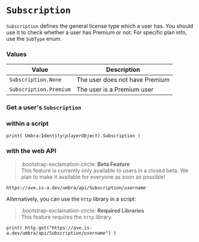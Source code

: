 # `Subscription`

`Subscription` defines the general license type which a user has. You should use it to check whether a user has Premium or not. For specific plan info, use the `SubType` enum.

### Values

|Value|Description|
|---|---|
|`Subscription.None`|The user does not have Premium|
|`Subscription.Premium`|The user is a Premium user|

### Get a user's `Subscription`

### within a script

`print( Umbra:Identity(`*`playerObject`*`).Subscription )`

### with the web API

> :bootstrap-exclamation-circle:
**Beta Feature**<br>
This feature is currently only available to users in a closed beta. We plan to make it available for everyone as soon as possible!

`https://ave.is-a.dev/umbra/api/Subscription/`*`username`*

Alternatively, you can use the `http` library in a script:

> :bootstrap-exclamation-circle:
**Required Libraries**<br>
This feature requires the `http` library.

`print( http.get("https://ave.is-a.dev/umbra/api/Subscription/`*`username`*`") )`